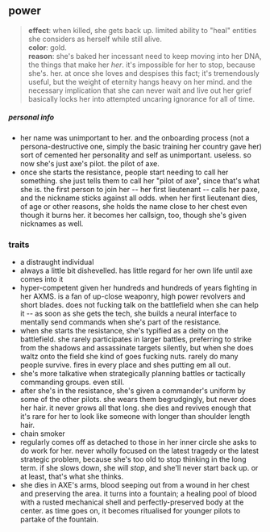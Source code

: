 ## power

> **effect**: when killed, she gets back up. limited ability to "heal" entities she considers as herself while still alive.  
> **color**: gold.  
> **reason**: she's baked her incessant need to keep moving into her DNA, the things that make her   *her*. it's impossible for her to stop, because she's. her. at once she loves and despises this fact; it's tremendously useful, but the weight of eternity hangs heavy on her mind. and the necessary implication that she can never wait and live out her grief basically locks her into attempted uncaring ignorance for all of time.
##### personal info
- her name was unimportant to her. and the onboarding process (not a persona-destructive one, simply the basic training her country gave her) sort of cemented her personality and self as   unimportant. useless. so now she's just axe's pilot. the pilot of axe.
- once she starts the resistance, people start needing to call her something. she just tells them to call her "pilot of axe", since that's what she is. the first person to join her -- her first lieutenant -- calls her paxe, and the nickname sticks against all odds. when her first lieutenant dies, of age or other reasons, she holds the name close to her chest even though it burns her. it becomes her callsign, too, though she's given nicknames as well.

### traits  
- a distraught individual
- always a little bit dishevelled. has little regard for her own life until axe comes into it
- hyper-competent given her hundreds and hundreds of years fighting in her AXMS. is a fan of up-close weaponry, high power revolvers and short blades. does not fucking talk on the battlefield when she can help it -- as soon as she gets the tech, she builds a neural interface to mentally send commands when she's part of the resistance.
- when she starts the resistance, she's typified as a deity on the battlefield. she rarely participates in larger battles, preferring to strike from the shadows and assassinate targets silently, but when she does waltz onto the field she kind of    goes fucking nuts. rarely do many people survive. fires in every place and shes putting em all out.
- she's more talkative when strategically planning battles or tactically commanding groups. even still.
- after she's in the resistance, she's given a commander's uniform by some of the other pilots. she wears them begrudgingly, but never does her hair. it never grows all that long. she dies and revives enough that it's rare for her to look like someone with longer than shoulder length hair.
- chain smoker
- regularly comes off as detached to those in her inner circle she asks to do work for her. never wholly focused on the latest tragedy or the latest strategic problem, because she's too old to stop thinking in the long term. if she slows down, she will *stop*, and she'll never start back up. or at least, that's what she thinks.
- she dies in AXE's arms, blood seeping out from a wound in her chest and preserving the area. it turns into a fountain; a healing pool of blood with a rusted mechanical shell and perfectly-preserved body at the center. as time goes on, it becomes ritualised for younger pilots to partake of the fountain.